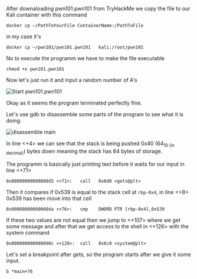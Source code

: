 After downaloading pwn101.pwn101 from TryHackMe we copy the file to our Kali container with this command

``` 
docker cp ~/PathToYourFile ContainerName:/PathToFile
```
in my case it's

```
docker cp ~/pwn101/pwn101.pwn101   kali:/root/pwn101
```

No to execute the programm we have to make the file executable

```
chmod +x pwn101.pwn101
```
Now let's just run it and input a random number of A's

![Start pwn101.pwn101](https://github.com//qndrm/TryHackMe/tree/main/Rooms/pwn101/pwn101.pwn101/picturesstart-pwn101.png "Start the program")

Okay as it seems the program terminated perfectly fine.

Let's use gdb to disassemble some parts of the program to see what it is doing.

![disassemble main](https://github.com//qndrm/TryHackMe/tree/main/Rooms/pwn101/pwn101.pwn101/picturesdisassemble-main.png "disassemble main")

In line <+4> we can see that the stack is being pushed 0x40 (64<sub>10 (in decimal)</sub>) bytes down meaning the stack has 64 bytes of storage.

The programm is basically just printing text before it waits for our input in line <+71>
```
0x00000000000008d5 <+71>:	call   0x6d0 <gets@plt>
```
Then it compares if 0x539 is equal to the stack cell at `rbp-0x4`, in line <+8> 0x539 has been move into that cell

```
0x00000000000008da <+76>:	cmp    DWORD PTR [rbp-0x4],0x539
```

If these two values are not equal then we jump to <+107> where we get some message and after that we get access to the shell in <+126> with the system command

```
0x000000000000090c <+126>:	call   0x6c0 <system@plt>
```

Let's set a breakpoint after gets, so the program starts after we give it some input.

```
b *main+76
```
